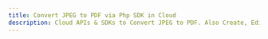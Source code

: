---title: Convert JPEG to PDF via Php SDK in Clouddescription: Cloud APIs & SDKs to Convert JPEG to PDF. Also Create, Edit & Render Microsoft Word & OpenOffice documents in the Cloud.---
